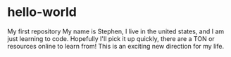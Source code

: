# hello-world
My first repository
My name is Stephen, I live in the united states, and I am just learning to code. Hopefully I'll pick it up quickly, there are a TON or resources online to learn from! This is an exciting new direction for my life.
